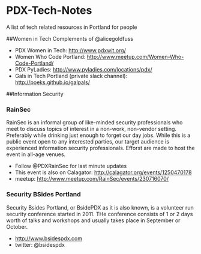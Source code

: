 # PDX-Tech-Notes
A list of tech related resources in Portland for people

##Women in Tech
Complements of @alicegoldfuss
- PDX Women in Tech: http://www.pdxwit.org/
- Women Who Code Portland: http://www.meetup.com/Women-Who-Code-Portland/
- PDX PyLadies: http://www.pyladies.com/locations/pdx/
- Gals in Tech Portland (private slack channel): http://poeks.github.io/galpals/

##Information Security
### RainSec
RainSec is an informal group of like-minded security professionals who meet to discuss topics of interest in a non-work, non-vendor setting. Preferably while drinking just enough to forget our day jobs.  While this is a public event open to any interested parties, our target audience is experienced information security professionals. Efforst are made to host the event in all-age venues.
- Follow @PDXRainSec for last minute updates
- This event is also on Calagator: http://calagator.org/events/1250470178
- meetup: http://www.meetup.com/RainSec/events/230716070/

### Security BSides Portland 
Security Bsides Portland, or BsidePDX as it is also known, is a volunteer run security conference started in 2011. THe conference consists of 1 or 2 days worth of talks and workshops and usually takes place in September or October.
- http://www.bsidespdx.com
- twitter: @bsidespdx 



